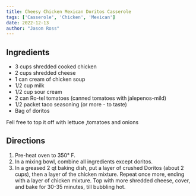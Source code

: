 ```yaml
---
title: Cheesy Chicken Mexican Doritos Casserole
tags: ['Casserole', 'Chicken', 'Mexican']
date: 2022-12-13
author: "Jason Ross"
---
```


## Ingredients

- 3 cups shredded cooked chicken
- 2 cups shredded cheese
- 1 can cream of chicken soup
- 1/2 cup milk
- 1/2 cup sour cream
- 2 can Ro-tel tomatoes (canned tomatoes with jalepenos-mild)
- 1/2 packet taco seasoning (or more - to taste)
- Bag of doritos

Fell free to top it off with lettuce ,tomatoes and onions

## Directions

1. Pre-heat oven to 350&deg; F.
2. In a mixing bowl, combine all ingredients except doritos.
3. In a greased 2 qt baking dish, put a layer of crushed Doritos (about 2 cups), then a layer of the chicken mixture. Repeat once more, ending with a layer of chicken mixture. Top with more shredded cheese, cover, and bake for 30-35 minutes, till bubbling hot.